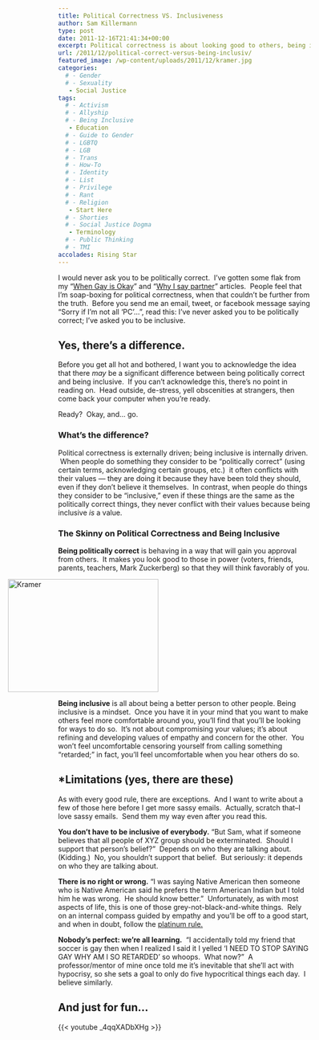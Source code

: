 ```yaml
---
title: Political Correctness VS. Inclusiveness
author: Sam Killermann
type: post
date: 2011-12-16T21:41:34+00:00
excerpt: Political correctness is about looking good to others, being inclusive is about being good.
url: /2011/12/political-correct-versus-being-inclusiv/
featured_image: /wp-content/uploads/2011/12/kramer.jpg
categories: 
  # - Gender
  # - Sexuality
   - Social Justice
tags:
  # - Activism
  # - Allyship
  # - Being Inclusive
   - Education
  # - Guide to Gender
  # - LGBTQ
  # - LGB
  # - Trans
  # - How-To
  # - Identity
  # - List
  # - Privilege
  # - Rant
  # - Religion
   - Start Here
  # - Shorties
  # - Social Justice Dogma
   - Terminology
  # - Public Thinking
  # - TMI
accolades: Rising Star
---
```

I would never ask you to be politically correct.  I&#8217;ve gotten some flak from my &#8220;[When Gay is Okay][1]&#8221; and &#8220;[Why I say partner][2]&#8221; articles.  People feel that I&#8217;m soap-boxing for political correctness, when that couldn&#8217;t be further from the truth.  Before you send me an email, tweet, or facebook message saying &#8220;Sorry if I&#8217;m not all &#8216;PC&#8217;&#8230;&#8221;, read this: I&#8217;ve never asked you to be politically correct; I&#8217;ve asked you to be inclusive.

## Yes, there&#8217;s a difference.

Before you get all hot and bothered, I want you to acknowledge the idea that there _may_ be a significant difference between being politically correct and being inclusive.  If you can&#8217;t acknowledge this, there&#8217;s no point in reading on.  Head outside, de-stress, yell obscenities at strangers, then come back your computer when you&#8217;re ready.

Ready?  Okay, and&#8230; go.

### What&#8217;s the difference?

Political correctness is externally driven; being inclusive is internally driven.  When people do something they consider to be &#8220;politically correct&#8221; (using certain terms, acknowledging certain groups, etc.)  it often conflicts with their values &#8212; they are doing it because they have been told they should, even if they don&#8217;t believe it themselves.  In contrast, when people do things they consider to be &#8220;inclusive,&#8221; even if these things are the same as the politically correct things, they never conflict with their values because being inclusive _is_ a value.

### The Skinny on Political Correctness and Being Inclusive

**Being politically correct** is behaving in a way that will gain you approval from others.  It makes you look good to those in power (voters, friends, parents, teachers, Mark Zuckerberg) so that they will think favorably of you.

[<img class="alignleft lazy-load" style="margin-left: -100px;" title="Kramer" data-src="/wp-content/uploads/2011/12/kramer-300x225.jpg" alt="Kramer" width="300" height="225" />][3]

<span class="rightaside"><strong>Being inclusive</strong> is all about being a better person to other people.</span> Being inclusive is a mindset.  Once you have it in your mind that you want to make others feel more comfortable around you, you&#8217;ll find that you&#8217;ll be looking for ways to do so.  It&#8217;s not about compromising your values; it&#8217;s about refining and developing values of empathy and concern for the other.  You won&#8217;t feel uncomfortable censoring yourself from calling something &#8220;retarded;&#8221; in fact, you&#8217;ll feel uncomfortable when you hear others do so.

## *Limitations (yes, there are these)

As with every good rule, there are exceptions.  And I want to write about a few of those here before I get more sassy emails.  Actually, scratch that&#8211;I love sassy emails.  Send them my way even after you read this.

**You don&#8217;t have to be inclusive of everybody.** &#8220;But Sam, what if someone believes that all people of XYZ group should be exterminated.  Should I support that person&#8217;s belief?&#8221;  Depends on who they are talking about. (Kidding.)  No, you shouldn&#8217;t support that belief.  But seriously: it depends on who they are talking about.

**There is no right or wrong.** &#8220;I was saying Native American then someone who is Native American said he prefers the term American Indian but I told him he was wrong.  He should know better.&#8221;  Unfortunately, as with most aspects of life, this is one of those grey-not-black-and-white things.  Rely on an internal compass guided by empathy and you&#8217;ll be off to a good start, and when in doubt, follow the <span style="color: #000000;"><a title="The Corruption of the Golden Rule" href="/2011/12/the-corruption-of-the-golden-rule/">platinum rule.</a></span>

**Nobody&#8217;s perfect: we&#8217;re all learning.**  &#8220;I accidentally told my friend that soccer is gay then when I realized I said it I yelled &#8216;I NEED TO STOP SAYING GAY WHY AM I SO RETARDED&#8217; so whoops.  What now?&#8221;  A professor/mentor of mine once told me it&#8217;s inevitable that she&#8217;ll act with hypocrisy, so she sets a goal to only do five hypocritical things each day.  I believe similarly.

## And just for fun&#8230;

{{< youtube _4qqXADbXHg >}}

 [1]: /2011/12/if-you-call-someone-gay-he-better-be-a-guy-who-likes-guys/ "If you call someone gay, he better be a guy who likes guys."
 [2]: /2011/12/why-i-sa-the-term-partner-instead-of-boyfriendgirlfriend-and-when/ "Why I say “partner” instead of boyfriend or girlfriend"
 [3]: /wp-content/uploads/2011/12/kramer.jpg
